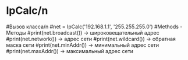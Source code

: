 # IpCalc/n
#Вызов класса/n
#net = IpCalc('192.168.1.1', '255.255.255.0')
#Methods - Методы
#print(net.broadcast()) -> широковещательный адрес
#print(net.network()) -> адрес сети
#print(net.wildcard()) -> обратная маска сети
#print(net.minAddr()) -> минимальный адрес сети
#print(net.maxAddr()) -> максимальный адрес сети
